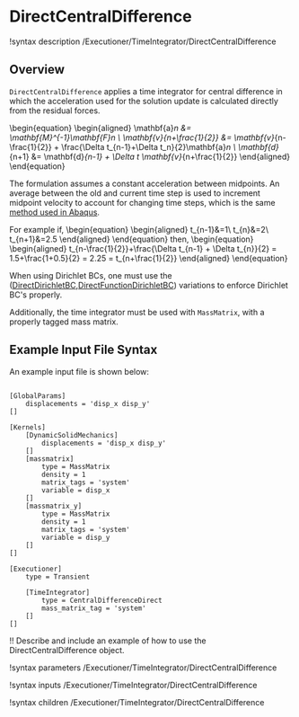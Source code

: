 # DirectCentralDifference

!syntax description /Executioner/TimeIntegrator/DirectCentralDifference

## Overview

`DirectCentralDifference` applies a time integrator for central difference in which the acceleration used for the solution update is calculated directly from the residual forces.

\begin{equation}
    \begin{aligned}
        \mathbf{a}_n &= \mathbf{M}^{-1}\mathbf{F}_n \\
        \mathbf{v}_{n+\frac{1}{2}} &= \mathbf{v}_{n-\frac{1}{2}} + \frac{\Delta t_{n-1}+\Delta t_n}{2}\mathbf{a}_n \\
        \mathbf{d}_{n+1} &= \mathbf{d}_{n-1} + \Delta t \mathbf{v}_{n+\frac{1}{2}}
    \end{aligned}
\end{equation}

The formulation assumes a constant acceleration between midpoints. An average between the old and current time step is used to increment midpoint velocity to account for changing time steps, which is the same [method used in Abaqus](https://classes.engineering.wustl.edu/2009/spring/mase5513/abaqus/docs/v6.6/books/gsx/default.htm?startat=ch03s02.html).

For example if,
\begin{equation}
    \begin{aligned}
         t_{n-1}&=1\\
         t_{n}&=2\\
         t_{n+1}&=2.5
    \end{aligned}
\end{equation}
then,
\begin{equation}
    \begin{aligned}
         t_{n-\frac{1}{2}}+\frac{\Delta t_{n-1} + \Delta t_{n}}{2} = 1.5+\frac{1+0.5}{2} = 2.25 = t_{n+\frac{1}{2}}
    \end{aligned}
\end{equation}

When using Dirichlet BCs, one must use the ([DirectDirichletBC](source/bcs/DirectDirichletBC.md),[DirectFunctionDirichletBC](source/bcs/DirectFunctionDirichletBC.md)) variations to enforce Dirichlet BC's properly.

Additionally, the time integrator must be used with `MassMatrix`, with a properly tagged mass matrix.

## Example Input File Syntax

An example input file is shown below:

```

[GlobalParams]
    displacements = 'disp_x disp_y'
[]

[Kernels]
    [DynamicSolidMechanics]
        displacements = 'disp_x disp_y'
    []
    [massmatrix]
        type = MassMatrix
        density = 1
        matrix_tags = 'system'
        variable = disp_x
    []
    [massmatrix_y]
        type = MassMatrix
        density = 1
        matrix_tags = 'system'
        variable = disp_y
    []
[]

[Executioner]
    type = Transient

    [TimeIntegrator]
        type = CentralDifferenceDirect
        mass_matrix_tag = 'system'
    []
[]

```

!! Describe and include an example of how to use the DirectCentralDifference object.

!syntax parameters /Executioner/TimeIntegrator/DirectCentralDifference

!syntax inputs /Executioner/TimeIntegrator/DirectCentralDifference

!syntax children /Executioner/TimeIntegrator/DirectCentralDifference
